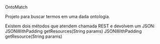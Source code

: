 OntoMatch

Projeto para buscar termos em uma dada ontologia.

Existem dois métodos que atendem chamada REST e devolvem um JSON:
	JSONWithPadding getResources(String params) 
	JSONWithPadding getResource(String params)
  
